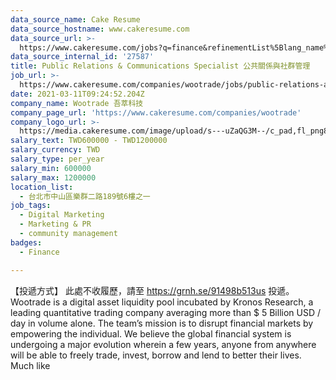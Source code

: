 ```yaml
---
data_source_name: Cake Resume
data_source_hostname: www.cakeresume.com
data_source_url: >-
  https://www.cakeresume.com/jobs?q=finance&refinementList%5Blang_name%5D%5B0%5D=English&refinementList%5Bsalary_type%5D=per_year&range%5Bsalary_range%5D%5Bmin%5D=1000000&page=3
data_source_internal_id: '27587'
title: Public Relations & Communications Specialist 公共關係與社群管理
job_url: >-
  https://www.cakeresume.com/companies/wootrade/jobs/public-relations-amp-communications-specialist
date: 2021-03-11T09:24:52.204Z
company_name: Wootrade 吾萃科技
company_page_url: 'https://www.cakeresume.com/companies/wootrade'
company_logo_url: >-
  https://media.cakeresume.com/image/upload/s---uZaQG3M--/c_pad,fl_png8,h_200,w_200/v1615432018/ftsch3zk4opn114tprsd.png
salary_text: TWD600000 - TWD1200000
salary_currency: TWD
salary_type: per_year
salary_min: 600000
salary_max: 1200000
location_list:
  - 台北市中山區樂群二路189號6樓之一
job_tags:
  - Digital Marketing
  - Marketing & PR
  - community management
badges:
  - Finance

---
```


【投遞方式】 此處不收履歷，請至 https://grnh.se/91498b513us 投遞。 Wootrade is a digital asset liquidity pool incubated by Kronos Research, a leading quantitative trading company averaging more than $ 5 Billion USD / day in volume alone. The team’s mission is to disrupt financial markets by empowering the individual. We believe the global financial system is undergoing a major evolution wherein a few years, anyone from anywhere will be able to freely trade, invest, borrow and lend to better their lives. Much like